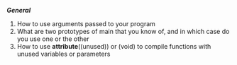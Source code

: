 *****General*****
1)	How to use arguments passed to your program
2)	What are two prototypes of main that you know of, and in which case do you use one or the other
3)	How to use __attribute__((unused)) or (void) to compile functions with unused variables or parameters
